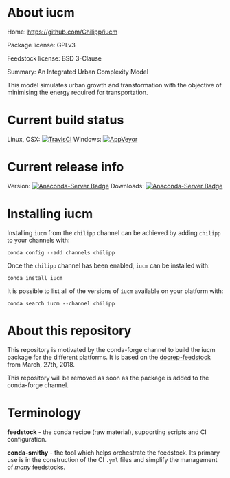 About iucm
==========

Home: https://github.com/Chilipp/iucm

Package license: GPLv3

Feedstock license: BSD 3-Clause

Summary: An Integrated Urban Complexity Model

This model simulates urban growth and transformation with the objective of
minimising the energy required for transportation.


Current build status
====================

Linux, OSX: [![TravisCI](https://travis-ci.org/Chilipp/iucm-feedstock.svg?branch=master)](https://travis-ci.org/chilipp/iucm-feedstock)
Windows: [![AppVeyor](https://ci.appveyor.com/api/projects/status/github/chilipp/iucm-feedstock?svg=True)](https://ci.appveyor.com/project/chilipp/iucm-feedstock/branch/master)

Current release info
====================
Version: [![Anaconda-Server Badge](https://anaconda.org/chilipp/iucm/badges/version.svg)](https://anaconda.org/chilipp/iucm)
Downloads: [![Anaconda-Server Badge](https://anaconda.org/chilipp/iucm/badges/downloads.svg)](https://anaconda.org/chilipp/iucm)

Installing iucm
=================

Installing `iucm` from the `chilipp` channel can be achieved by adding `chilipp` to your channels with:

```
conda config --add channels chilipp
```

Once the `chilipp` channel has been enabled, `iucm` can be installed with:

```
conda install iucm
```

It is possible to list all of the versions of `iucm` available on your platform with:

```
conda search iucm --channel chilipp
```


About this repository
=====================

This repository is motivated by the conda-forge channel to build the iucm
package for the different platforms. It is based on the
[docrep-feedstock](https://github.com/conda-forge/docrep-feedstock)
from March, 27th, 2018.

This repository will be removed as soon as the package is added to the
conda-forge channel.


Terminology
===========

**feedstock** - the conda recipe (raw material), supporting scripts and CI configuration.

**conda-smithy** - the tool which helps orchestrate the feedstock.
                   Its primary use is in the construction of the CI ``.yml`` files
                   and simplify the management of *many* feedstocks.
